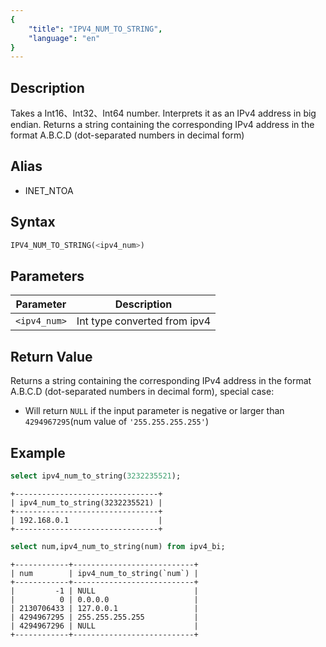 ```yaml
---
{
    "title": "IPV4_NUM_TO_STRING",
    "language": "en"
}
---
```


<!-- 
Licensed to the Apache Software Foundation (ASF) under one
or more contributor license agreements.  See the NOTICE file
distributed with this work for additional information
regarding copyright ownership.  The ASF licenses this file
to you under the Apache License, Version 2.0 (the
"License"); you may not use this file except in compliance
with the License.  You may obtain a copy of the License at
  http://www.apache.org/licenses/LICENSE-2.0
Unless required by applicable law or agreed to in writing,
software distributed under the License is distributed on an
"AS IS" BASIS, WITHOUT WARRANTIES OR CONDITIONS OF ANY
KIND, either express or implied.  See the License for the
specific language governing permissions and limitations
under the License.
-->

## Description
Takes a Int16、Int32、Int64 number. Interprets it as an IPv4 address in big endian. Returns a string containing the corresponding IPv4 address in the format A.B.C.D (dot-separated numbers in decimal form)

## Alias
- INET_NTOA

## Syntax

```sql
IPV4_NUM_TO_STRING(<ipv4_num>)
```

## Parameters
| Parameter | Description                                      |
|-----------|--------------------------------------------------|
| `<ipv4_num>`      | Int type converted from ipv4  |


## Return Value
Returns a string containing the corresponding IPv4 address in the format A.B.C.D (dot-separated numbers in decimal form), special case:
- Will return `NULL` if the input parameter is negative or larger than `4294967295`(num value of `'255.255.255.255'`)

## Example
```sql
select ipv4_num_to_string(3232235521);
```
```text
+--------------------------------+
| ipv4_num_to_string(3232235521) |
+--------------------------------+
| 192.168.0.1                    |
+--------------------------------+
```

```sql
select num,ipv4_num_to_string(num) from ipv4_bi;
```
```text
+------------+---------------------------+
| num        | ipv4_num_to_string(`num`) |
+------------+---------------------------+
|         -1 | NULL                      |
|          0 | 0.0.0.0                   |
| 2130706433 | 127.0.0.1                 |
| 4294967295 | 255.255.255.255           |
| 4294967296 | NULL                      |
+------------+---------------------------+
```
